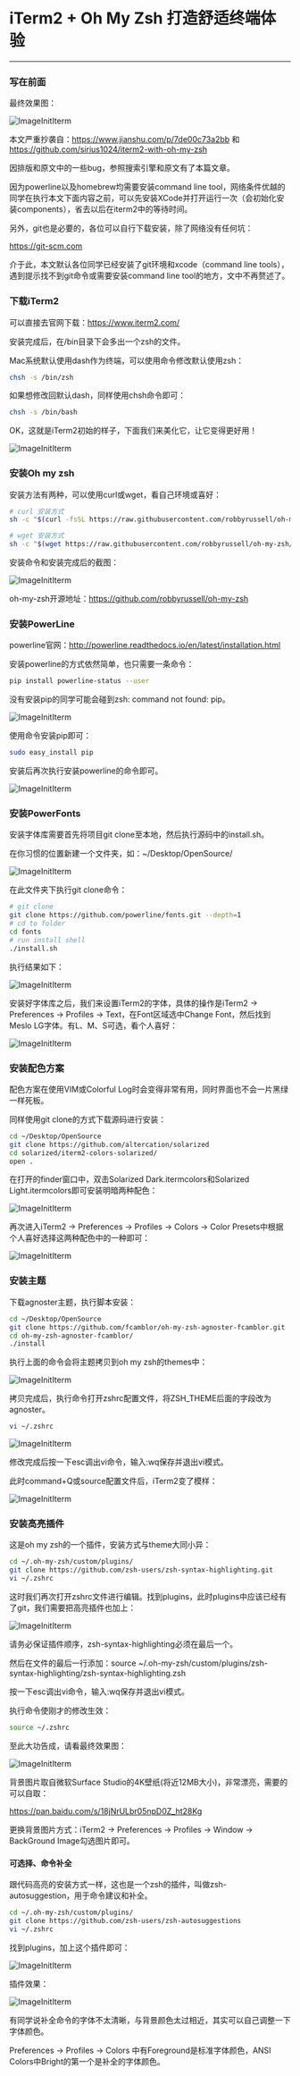 # iTerm2 + Oh My Zsh 打造舒适终端体验

---
### 写在前面

最终效果图：

![ImageInitIterm](https://raw.githubusercontent.com/sirius1024/pubimgs/master/blogs/iterm2/14.png)

本文严重抄袭自：https://www.jianshu.com/p/7de00c73a2bb  和 https://github.com/sirius1024/iterm2-with-oh-my-zsh

因排版和原文中的一些bug，参照搜索引擎和原文有了本篇文章。

因为powerline以及homebrew均需要安装command line tool，网络条件优越的同学在执行本文下面内容之前，可以先安装XCode并打开运行一次（会初始化安装components），省去以后在iterm2中的等待时间。

另外，git也是必要的，各位可以自行下载安装，除了网络没有任何坑：

https://git-scm.com

介于此，本文默认各位同学已经安装了git环境和xcode（command line tools），遇到提示找不到git命令或需要安装command line tool的地方，文中不再赘述了。


### 下载iTerm2

可以直接去官网下载：https://www.iterm2.com/

安装完成后，在/bin目录下会多出一个zsh的文件。

Mac系统默认使用dash作为终端，可以使用命令修改默认使用zsh：

```bash
chsh -s /bin/zsh
```

如果想修改回默认dash，同样使用chsh命令即可：

```bash
chsh -s /bin/bash
```

OK，这就是iTerm2初始的样子，下面我们来美化它，让它变得更好用！

![ImageInitIterm](https://raw.githubusercontent.com/sirius1024/pubimgs/master/blogs/iterm2/1.png)

### 安装Oh my zsh

安装方法有两种，可以使用curl或wget，看自己环境或喜好：

```bash
# curl 安装方式
sh -c "$(curl -fsSL https://raw.githubusercontent.com/robbyrussell/oh-my-zsh/master/tools/install.sh)"
```

```bash
# wget 安装方式
sh -c "$(wget https://raw.githubusercontent.com/robbyrussell/oh-my-zsh/master/tools/install.sh -O -)"
```

安装命令和安装完成后的截图：

![ImageInitIterm](https://raw.githubusercontent.com/sirius1024/pubimgs/master/blogs/iterm2/2.png)

oh-my-zsh开源地址：https://github.com/robbyrussell/oh-my-zsh

### 安装PowerLine

powerline官网：http://powerline.readthedocs.io/en/latest/installation.html

安装powerline的方式依然简单，也只需要一条命令：

```bash
pip install powerline-status --user
```

没有安装pip的同学可能会碰到zsh: command not found: pip。

![ImageInitIterm](https://raw.githubusercontent.com/sirius1024/pubimgs/master/blogs/iterm2/3.png)

使用命令安装pip即可：

```bash
sudo easy_install pip
```

安装后再次执行安装powerline的命令即可。

![ImageInitIterm](https://raw.githubusercontent.com/sirius1024/pubimgs/master/blogs/iterm2/4.png)

### 安装PowerFonts

安装字体库需要首先将项目git clone至本地，然后执行源码中的install.sh。

在你习惯的位置新建一个文件夹，如：~/Desktop/OpenSource/

![ImageInitIterm](https://raw.githubusercontent.com/sirius1024/pubimgs/master/blogs/iterm2/5.png)

在此文件夹下执行git clone命令：

```bash
# git clone
git clone https://github.com/powerline/fonts.git --depth=1
# cd to folder
cd fonts
# run install shell
./install.sh
```

执行结果如下：

![ImageInitIterm](https://raw.githubusercontent.com/sirius1024/pubimgs/master/blogs/iterm2/6.png)

安装好字体库之后，我们来设置iTerm2的字体，具体的操作是iTerm2 -> Preferences -> Profiles -> Text，在Font区域选中Change Font，然后找到Meslo LG字体。有L、M、S可选，看个人喜好：

![ImageInitIterm](https://raw.githubusercontent.com/sirius1024/pubimgs/master/blogs/iterm2/7.png)

### 安装配色方案

配色方案在使用VIM或Colorful Log时会变得非常有用，同时界面也不会一片黑绿一样死板。

同样使用git clone的方式下载源码进行安装：

```bash
cd ~/Desktop/OpenSource
git clone https://github.com/altercation/solarized
cd solarized/iterm2-colors-solarized/
open .
```

在打开的finder窗口中，双击Solarized Dark.itermcolors和Solarized Light.itermcolors即可安装明暗两种配色：

![ImageInitIterm](https://raw.githubusercontent.com/sirius1024/pubimgs/master/blogs/iterm2/8.png)

再次进入iTerm2 -> Preferences -> Profiles -> Colors -> Color Presets中根据个人喜好选择这两种配色中的一种即可：

![ImageInitIterm](https://raw.githubusercontent.com/sirius1024/pubimgs/master/blogs/iterm2/9.png)

### 安装主题

下载agnoster主题，执行脚本安装：

```bash
cd ~/Desktop/OpenSource
git clone https://github.com/fcamblor/oh-my-zsh-agnoster-fcamblor.git
cd oh-my-zsh-agnoster-fcamblor/
./install
```

执行上面的命令会将主题拷贝到oh my zsh的themes中：

![ImageInitIterm](https://raw.githubusercontent.com/sirius1024/pubimgs/master/blogs/iterm2/10.png)

拷贝完成后，执行命令打开zshrc配置文件，将ZSH_THEME后面的字段改为agnoster。

```bash
vi ~/.zshrc
```

![ImageInitIterm](https://raw.githubusercontent.com/sirius1024/pubimgs/master/blogs/iterm2/11.png)

修改完成后按一下esc调出vi命令，输入:wq保存并退出vi模式。

此时command+Q或source配置文件后，iTerm2变了模样：

![ImageInitIterm](https://raw.githubusercontent.com/sirius1024/pubimgs/master/blogs/iterm2/12.png)

### 安装高亮插件

这是oh my zsh的一个插件，安装方式与theme大同小异：

```bash
cd ~/.oh-my-zsh/custom/plugins/
git clone https://github.com/zsh-users/zsh-syntax-highlighting.git
vi ~/.zshrc
```

这时我们再次打开zshrc文件进行编辑。找到plugins，此时plugins中应该已经有了git，我们需要把高亮插件也加上：

![ImageInitIterm](https://raw.githubusercontent.com/sirius1024/pubimgs/master/blogs/iterm2/13.png)

请务必保证插件顺序，zsh-syntax-highlighting必须在最后一个。

然后在文件的最后一行添加：source ~/.oh-my-zsh/custom/plugins/zsh-syntax-highlighting/zsh-syntax-highlighting.zsh

按一下esc调出vi命令，输入:wq保存并退出vi模式。

执行命令使刚才的修改生效：

```bash
source ~/.zshrc
```

至此大功告成，请看最终效果图：

![ImageInitIterm](https://raw.githubusercontent.com/sirius1024/pubimgs/master/blogs/iterm2/14.png)

背景图片取自微软Surface Studio的4K壁纸(将近12MB大小)，非常漂亮，需要的可以自取：

https://pan.baidu.com/s/18jNrULbr05npD0Z_ht28Kg

更换背景图片方式：iTerm2 -> Preferences -> Profiles -> Window -> BackGround Image勾选图片即可。

#### 可选择、命令补全

跟代码高亮的安装方式一样，这也是一个zsh的插件，叫做zsh-autosuggestion，用于命令建议和补全。

```bash
cd ~/.oh-my-zsh/custom/plugins/
git clone https://github.com/zsh-users/zsh-autosuggestions
vi ~/.zshrc
```

找到plugins，加上这个插件即可：

![ImageInitIterm](https://raw.githubusercontent.com/sirius1024/pubimgs/master/blogs/iterm2/15.png)

插件效果：

![ImageInitIterm](https://raw.githubusercontent.com/sirius1024/pubimgs/master/blogs/iterm2/16.png)

有同学说补全命令的字体不太清晰，与背景颜色太过相近，其实可以自己调整一下字体颜色。

Preferences -> Profiles -> Colors 中有Foreground是标准字体颜色，ANSI Colors中Bright的第一个是补全的字体颜色。
